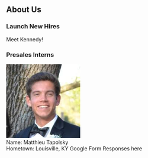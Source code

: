 ## About Us
### Launch New Hires
  Meet Kennedy!
### Presales Interns
  ![Img](https://github.com/Matthieu98/Launchtest/blob/master/testing.jpg) <br/>
  Name: Matthieu Tapolsky<br/>
  Hometown: Louisville, KY
  Google Form Responses here
